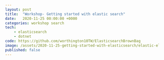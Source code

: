 ```yaml
---
layout: post
title:  "Workshop- Getting started with elastic search"
date:   2020-11-25 00:00:00 +0000
categories: workshop search
tech: 
    - elasticsearch
    - dotnet
code: https://github.com/worthington10TW/ElasticsearchBrownBag
image: /assets/2020-11-25-getting-started-with-elasticsearch/elastic-elasticsearch-logo.webp
published: false
---
```


<!--more-->

